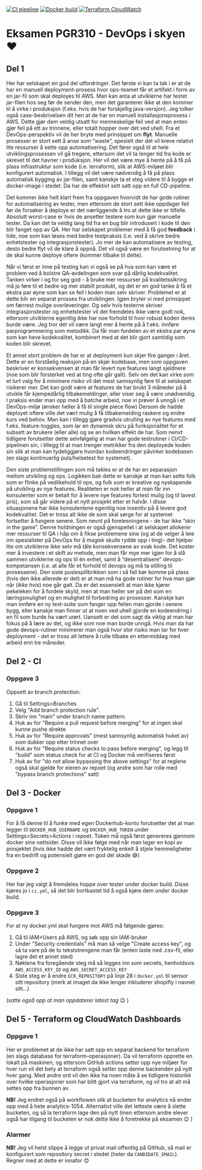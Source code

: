 [![CI pipeline](https://github.com/MagnusHodne/pgr310-exam/actions/workflows/ci.yml/badge.svg)](https://github.com/MagnusHodne/pgr310-exam/actions/workflows/ci.yml)
[![Docker build](https://github.com/MagnusHodne/pgr310-exam/actions/workflows/docker.yml/badge.svg)](https://github.com/MagnusHodne/pgr310-exam/actions/workflows/docker.yml)
[![Terraform CloudWatch](https://github.com/MagnusHodne/pgr310-exam/actions/workflows/cloudwatch_dashboard.yml/badge.svg)](https://github.com/MagnusHodne/pgr310-exam/actions/workflows/cloudwatch_dashboard.yml)

# Eksamen PGR310 - DevOps i skyen :heart:

## Del 1

Her har selskapet en god del utfordringer. Det første vi kan ta tak i er at de har en manuell deployment-prosess hvor 
ops-teamet får et artifakt i form av en jar-fil som skal deployes til AWS. Man kan anta at utviklerne har testet jar-filen 
hos seg før de sender den, men det garanterer ikke at den kommer til å virke i produksjon (f.eks. hvis de har forskjellig 
java-versjon). Jeg tolker også case-beskrivelsen dit hen at de har en manuell installasjonsprosess i AWS. Dette gjør dem 
veldig utsatt for menneskelige feil ved at man enten gjør feil på ett av trinnene, eller totalt hopper over det ved uhell. 
Fra et DevOps-perspektiv vil de her bryte med prinsippet om **flyt**. Manuelle prosesser er stort sett å anse som “waste”, 
spesielt der det vil kreve relativt lite ressurser å sette opp automatisering. Det fører også til at hele utviklingsprosessen 
vil gå tregere, ettersom det vil ta lenger tid fra kode er skrevet til det havner i produksjon. Her vil det være mye å 
hente på å få på plass infrastruktur som kode (i.e. terraform), slik at AWS-miljøet blir konfigurert automatisk. I tillegg 
vil det være nødvendig å få på plass automatisk bygging av jar-filen, samt kanskje ta et steg videre til å bygge et docker-image 
i stedet. Da har de effektivt sett satt opp en full CD-pipeline.

Det kommer ikke helt klart frem fra oppgaven hvorvidt de har gode rutiner for automatisering av tester, men ettersom de 
stort sett ikke oppdager feil før de forsøker å deploye er det nærliggende å tro at dette ikke er tilfelle. Absolutt 
worst-case er hvis de ansetter testere som kun gjør manuelle tester. Da kan det ta veldig lang tid fra en bug blir introdusert 
i kode til den blir fanget opp av QA. Her har selskapet problemer med å få god **feedback** i tide, noe som kan løses med bedre 
testpraksis (i.e. ved å skrive bedre enhetstester og integrasjonstester). Jo mer de kan automatisere av testing, desto bedre 
flyt vil de klare å oppnå. Det vil også være en forutsetning for at de skal kunne deploye oftere (kommer tilbake til dette).

Når vi først er inne på testing kan vi også se på hva som kan være et problem ved å bolstre QA-avdelingen som svar på 
dårlig kodekvalitet. Tanken virker i og for seg god - å bruke mer ressurser på kvalitetssikring må jo føre til et bedre 
og mer stabilt produkt, og det er en god tanke å få et ekstra par øyne som kan se feil i koden man selv skriver. Problemet 
er at dette blir en separat prosses fra utviklingen. Igjen bryter vi med prinsippet om færrest mulige overleveringer. Og 
selv hvis testerne skriver integrasjonstester og enhetstester vil det fremdeles ikke være godt nok, ettersom utviklerne 
egentlig ikke har noe forhold til hvor robust koden deres burde være. Jeg tror det vil være langt mer å hente på å f.eks. 
innføre parprogrammering som metodikk. Da får man fordelen av et ekstra par øyne som kan heve kodekvalitet, kombinert med 
at det blir gjort samtidig som koden blir skrevet.

Et annet stort problem de har er at deployment kun skjer fire ganger i året. Dette er en forståelig reaksjon på en skjør 
kodebase, men som oppgaven beskriver er konsekvensen at man får levert nye features langt sjeldnere (noe som blir forsterket 
ved at ting ofte går galt). Selv om det kan virke som et lurt valg for å minimere risiko vil det mest sannsynlig føre til 
at selskapet risikerer mer. Det kan godt være at features de har brukt 3 måneder på å utvikle får kjempedårlig tilbakemeldinger, 
eller viser seg å være unødvendig. I praksis ender man opp med å batche arbeid, noe vi prøver å unngå i et DevOps-miljø 
(ønsker heller å få til single piece flow) Dersom de hadde deployet oftere ville det vært mulig å få tilbakemelding raskere 
og endre kurs ved behov. Man kan i tillegg gjøre gradvis utrulling av nye features med f.eks. feature-toggles, som lar 
en dynamisk skru på funksjonalitet for et subsett av brukere (eller alle) og se an hvilken effekt de har. Som nenvt 
tidligere forutsetter dette selvfølgelig at man har gode testrutiner i CI/CD-pipelinen sin, i tillegg til at man trenger 
metrikker fra den deployede koden sin slik at man kan tydeliggjøre hvordan kodeendringer påvirker kodebasen (en slags 
kontinuerlig puls/helsetest for systemet).

Den siste problemstillingen som må takles er at de har en separasjon mellom utvikling og ops. Logikken bak dette er 
kanskje at man kan sette folk som er flinke på vedlikehold til ops, og folk som er kreative og nyskapende på utvikling 
av nye features. Realiteten er nok heller at man får inn konsulenter som er betalt for å levere nye features fortest 
mulig (og til lavest pris), som så går videre på et nytt prosjekt etter et halvår. I disse situasjonene har ikke 
konsulentene egentlig noe insentiv på å levere god kodekvalitet. Det er tross alt ikke de som skal sørge for at systemet 
fortsetter å fungere senere. Som nevnt på forelesningene - de har ikke “skin in the game”. Denne holdningen er også 
gjenspeilet i at selskapet allokerer mer ressurser til QA i håp om å fikse problemene sine (og at de velger å leie inn 
spesialister på DevOps for å magisk skulle rydde opp i ting)- det hjelper lite om utviklerne ikke selv må tåle konsekvensene 
av svak kode. Det koster mer å investere i et skift av metode, men man får mye mer igjen for å slå sammen utviklerne og 
ops til én enhet, samt å “desentralisere” devops-kompetansen (i.e. at alle får et forhold til devops og må ta stilling 
til prosessene). Den siste puslespillbrikken som i så fall bør komme på plass (hvis den ikke allerede er det) er at man 
må ha gode rutiner for hva man gjør når (*ikke hvis*) noe går galt. Da er det essensielt at man ikke kjører pekeleken for 
å fordele skyld, men at man heller ser på det som en læringsmulighet og en mulighet til forbedring av prosesser. Kanskje 
kan man innføre en ny test-suite som fanger opp feilen man gjorde i senere bygg, eller kanskje man finner ut at noen ved 
uhell gjorde en kodeendring i en fil som burde ha vært urørt. Uansett er det som sagt da viktig at man har fokus på å lære 
av det, og ikke som noe man burde unngå. Hvis man da har gode devops-rutiner minimerer man også hvor stor risiko man tar 
for hver deployment - det er tross alt lettere å rulle tilbake en ettermiddag med arbeid enn tre måneder.

## Del 2 - CI

### Oppgave 3

Oppsett av branch protection:

1. Gå til Settings>Branches
2. Velg "Add branch protection rule".
3. Skriv inn "main" under branch name pattern.
4. Huk av for "Require a pull request before merging" for at ingen skal kunne pushe direkte
5. Huk av for "Require approvals" (mest sannsynlig automatisk huket av) som dukker opp etter trinnet over
6. Huk av for "Require status checks to pass before merging", og legg til "build" som status check for at CI og Docker må verifiseres først
7. Huk av for "do not allow bypassing the above settings" for at reglene også skal gjelde for eieren av repoet (og andre som har rolle med "bypass branch protections" satt)

## Del 3 - Docker

### Oppgave 1

For å få denne til å funke med egen Dockerhub-konto forutsetter det at man legger til `DOCKER_HUB_USERNAME` og `DOCKER_HUB_TOKEN` 
under Settings>Secrets>Actions i repoet. Token må også først genereres gjennom docker sine nettsider. Disse vil ikke følge 
med når man lager en kopi av prosjektet (hvis ikke hadde det vært fryktelig enkelt å stjele hemmeligheter fra en bedrift
og potensielt gjøre en god del skade :sweat_smile:)

### Oppgave 2

Her har jeg valgt å fremdeles hoppe over tester under docker build. Disse kjøres jo i `ci.yml`, så det blir bortkastet
tid å også kjøre dem under docker build.

### Oppgave 3

For at ny docker.yml skal fungere mot AWS må følgende gjøres:

1. Gå til IAM>Users på AWS, og søk opp sin IAM-bruker
2. Under "Security credentials" må man så velge "Create access key", og så ta vare på de to tekststrengene man får (enten
laste ned .csv-fil, eller lagre det et annet sted)
3. Nøklene fra foregående steg må så legges inn som secrets, henholdsvis `AWS_ACCESS_KEY_ID` og `AWS_SECRET_ACCESS_KEY`
4. Siste steg er å endre `ECR_REPOSITORY` på linje 28 i `docker.yml` til sensor sitt repository (merk at imaget da ikke
lenger inkluderer shopifly i navnet sitt...)

(*satte også opp at man oppdaterer latest tag* :wink: )

## Del 5 - Terraform og CloudWatch Dashboards

### Oppgave 1

Her er problemet at de ikke har satt opp en separat backend for terraform (en slags database for terraform-operasjoner). 
Da vil terraform opprette en lokalt på maskinen, og ettersom GitHub actions setter opp nye miljøer for hver run vil det 
bety at terraform også setter opp denne backenden på nytt hver gang. Med andre ord vil den ikke ha noen måte å se 
tidligere historikk over hvilke operasjoner som har blitt gjort via terraform, og vil tro at alt må settes opp fra bunnen av.

**NB!** Jeg endret også på workflowen slik at bucketen for analytics nå ender opp med å hete analytics-1054. Alternativt ville 
det letteste være å slette bucketen, og så la terraform lage den på nytt (men ettersom andre elever også har tilgang til 
bucketen er nok dette ikke å foretrekke på eksamen :wink: )

### Alarmer

**NB!** Jeg vil helst slippe å legge ut privat mail offentlig på GitHub, så mail er konfigurert som repository secret i 
stedet (heter da `CANDIDATE_EMAIL`). Regner med at dette er innafor :blush:
